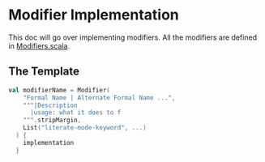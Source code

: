 # Modifier Implementation

This doc will go over implementing modifiers. All the modifiers are defined in
[Modifiers.scala](/shared/src/Modifiers.scala).

## The Template

```scala
val modifierName = Modifier(
    "Formal Name | Alternate Formal Name ...",
    """|Description
      |usage: what it does to f
    """.stripMargin,
    List("literate-mode-keyword", ...)
  ) {
    implementation
  }
```
